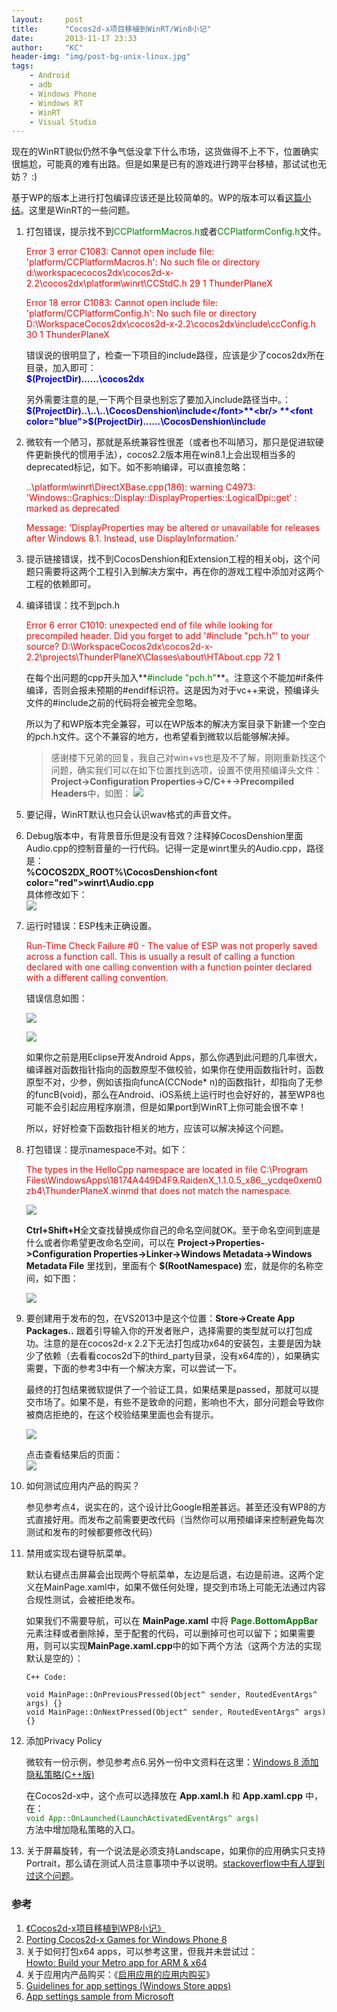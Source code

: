 ```yaml
---
layout:     post
title:      "Cocos2d-x项目移植到WinRT/Win8小记"
date:       2013-11-17 23:33
author:     "KC"
header-img: "img/post-bg-unix-linux.jpg"
tags:
    - Android
    - adb
    - Windows Phone
    - Windows RT
    - WinRT
    - Visual Studio
---
```


现在的WinRT貌似仍然不争气低没拿下什么市场，这货做得不上不下，位置确实很尴尬，可能真的难有出路。但是如果是已有的游戏进行跨平台移植，那试试也无妨？ :)

基于WP的版本上进行打包编译应该还是比较简单的。WP的版本可以看[这篇小结](http://kimiazhu.info/?p=271)。这里是WinRT的一些问题。

1. 打包错误，提示找不到<font color="green">CCPlatformMacros.h</font>或者<font color="green">CCPlatformConfig.h</font>文件。

	<font color="red">
	Error	3	error C1083: Cannot open include file: 'platform/CCPlatformMacros.h': No such file or directory	d:\workspacecocos2dx\cocos2d-x-2.2\cocos2dx\platform\winrt\CCStdC.h	29	1	ThunderPlaneX
	
	Error	18	error C1083: Cannot open include file: 'platform/CCPlatformConfig.h': No such file or directory	D:\WorkspaceCocos2dx\cocos2d-x-2.2\cocos2dx\include\ccConfig.h	30	1	ThunderPlaneX
	</font>

	错误说的很明显了，检查一下项目的include路径，应该是少了cocos2dx所在目录，加入即可： <br/>**<font color="blue">$(ProjectDir)..\..\..\cocos2dx</font>**

	另外需要注意的是,一下两个目录也别忘了要加入include路径当中。：<br/>
	**<font color="blue">$(ProjectDir)..\..\..\CocosDenshion\include</font>**<br/>
	**<font color="blue">$(ProjectDir)..\..\..\CocosDenshion\include</font>**

2. 微软有一个陋习，那就是系统兼容性很差（或者也不叫陋习，那只是促进软硬件更新换代的惯用手法），cocos2.2版本用在win8.1上会出现相当多的deprecated标记，如下。如不影响编译，可以直接忽略：

	<font color="red">
	..\platform\winrt\DirectXBase.cpp(186): warning C4973: 'Windows::Graphics::Display::DisplayProperties::LogicalDpi::get' : marked as deprecated

	Message: 'DisplayProperties may be altered or unavailable for releases after Windows 8.1. Instead, use DisplayInformation.'
	</font>

3. 提示链接错误，找不到CocosDenshion和Extension工程的相关obj，这个问题只需要将这两个工程引入到解决方案中，再在你的游戏工程中添加对这两个工程的依赖即可。

4. 编译错误：找不到pch.h

	<font color="red">
	Error	6	error C1010: unexpected end of file while looking for precompiled header. Did you forget to add '#include "pch.h"' to your source?	D:\WorkspaceCocos2dx\cocos2d-x-2.2\projects\ThunderPlaneX\Classes\about\HTAbout.cpp	72	1
	</font>

	在每个出问题的cpp开头加入**<font color="green">#include "pch.h"</font>**。注意这个不能加#if条件编译，否则会报未预期的#endif标识符。这是因为对于vc++来说，预编译头文件的#include之前的代码将会被完全忽略。

	所以为了和WP版本完全兼容，可以在WP版本的解决方案目录下新建一个空白的pch.h文件。这个不兼容的地方，也希望看到微软以后能够解决掉。

	> 感谢楼下兄弟的回复，我自己对win+vs也是及不了解，刚刚重新找这个问题，确实我们可以在如下位置找到选项，设置不使用预编译头文件：**Project->Configuration Properties->C/C++->Precompiled Headers**中，如图：
	![](https://raw.githubusercontent.com/kimiazhu/kimiazhu.github.io/master/_posts/attachments/2013-11-17/8.jpg)

5. 要记得，WinRT默认也只会认识wav格式的声音文件。

6. Debug版本中，有背景音乐但是没有音效？注释掉CocosDenshion里面Audio.cpp的控制音量的一行代码。记得一定是winrt里头的Audio.cpp，路径是：<br />
	**%COCOS2DX_ROOT%\CocosDenshion\<font color="red">winrt</font>\Audio.cpp**<br/>
	具体修改如下：<br/>
	![](https://raw.githubusercontent.com/kimiazhu/kimiazhu.github.io/master/_posts/attachments/2013-11-17/1.jpg)

7. 运行时错误：ESP栈未正确设置。

	<font color="red">
	Run-Time Check Failure #0 - The value of ESP was not properly saved across a function call.  This is usually a result of calling a function declared with one calling convention with a function pointer declared with a different calling convention.
	</font>
	
	错误信息如图：

	![](https://raw.githubusercontent.com/kimiazhu/kimiazhu.github.io/master/_posts/attachments/2013-11-17/2.jpg)

	![](https://raw.githubusercontent.com/kimiazhu/kimiazhu.github.io/master/_posts/attachments/2013-11-17/3.jpg)

	如果你之前是用Eclipse开发Android Apps，那么你遇到此问题的几率很大，编译器对函数指针指向的函数原型不做校验，如果你在使用函数指针时，函数原型不对，少参，例如该指向funcA(CCNode* n)的函数指针，却指向了无参的funcB(void)，那么在Android、iOS系统上运行时也会好好的，甚至WP8也可能不会引起应用程序崩溃，但是如果port到WinRT上你可能会很不幸！

	所以，好好检查下函数指针相关的地方，应该可以解决掉这个问题。

8. 打包错误：提示namespace不对。如下：
	
	<font color="red">
	The types in the HelloCpp namespace are located in file C:\Program Files\WindowsApps\18174A449D4F9.RaidenX_1.1.0.5_x86__ycdqe0xem0zb4\ThunderPlaneX.winmd that does not match the namespace.
	</font>

	![](https://raw.githubusercontent.com/kimiazhu/kimiazhu.github.io/master/_posts/attachments/2013-11-17/4.jpg)

	**Ctrl+Shift+H**全文查找替换成你自己的命名空间就OK。至于命名空间到底是什么或者你希望更改命名空间，可以在 **Project->Properties->Configuration Properties->Linker->Windows Metadata->Windows Metadata File** 里找到，里面有个 **$(RootNamespace)** 宏，就是你的名称空间，如下图：

	![](https://raw.githubusercontent.com/kimiazhu/kimiazhu.github.io/master/_posts/attachments/2013-11-17/6.jpg)

9. 要创建用于发布的包，在VS2013中是这个位置：**Store->Create App Packages..** 跟着引导输入你的开发者账户，选择需要的类型就可以打包成功。注意的是在cocos2d-x 2.2下无法打包成功x64的安装包，主要是因为缺少了依赖（去看看cocos2d下的third_party目录，没有x64库的），如果确实需要，下面的参考3中有一个解决方案，可以尝试一下。

	最终的打包结果微软提供了一个验证工具，如果结果是passed，那就可以提交市场了。如果不是，有些不是致命的问题，影响也不大，部分问题会导致你被商店拒绝的，在这个校验结果里面也会有提示。

	![](https://raw.githubusercontent.com/kimiazhu/kimiazhu.github.io/master/_posts/attachments/2013-11-17/5.jpg)

	点击查看结果后的页面：<br/>
	![](https://raw.githubusercontent.com/kimiazhu/kimiazhu.github.io/master/_posts/attachments/2013-11-17/7.jpg)

10. 如何测试应用内产品的购买？
	
	参见参考点4，说实在的，这个设计比Google相差甚远。甚至还没有WP8的方式直接好用。而发布之前需要更改代码（当然你可以用预编译来控制避免每次测试和发布的时候都要修改代码）

11. 禁用或实现右键导航菜单。

	默认右键点击屏幕会出现两个导航菜单，左边是后退，右边是前进。这两个定义在MainPage.xaml中，如果不做任何处理，提交到市场上可能无法通过内容合规性测试，会被拒绝发布。

	如果我们不需要导航，可以在 **MainPage.xaml** 中将<font color="green"> **Page.BottomAppBar** </font> 元素注释或者删除掉，至于配套的代码，可以删掉可也可以留下；如果需要用，则可以实现**MainPage.xaml.cpp**中的如下两个方法（这两个方法的实现默认是空的）：

	`C++ Code:`

		void MainPage::OnPreviousPressed(Object^ sender, RoutedEventArgs^ args) {}
		void MainPage::OnNextPressed(Object^ sender, RoutedEventArgs^ args) {}

12. 添加Privacy Policy

	微软有一份示例，参见参考点6.另外一份中文资料在这里：[Windows 8 添加隐私策略(C++版)](http://www.cnblogs.com/chenkai/archive/2013/02/19/2917626.html)

	在Cocos2d-x中，这个点可以选择放在 **App.xaml.h** 和 **App.xaml.cpp** 中，在：<br/>
	<font color="green">`void App::OnLaunched(LaunchActivatedEventArgs^ args)`</font><br/>
	方法中增加隐私策略的入口。

13. 关于屏幕旋转，有一个说法是必须支持Landscape，如果你的应用确实只支持Portrait，那么请在测试人员注意事项中予以说明。[stackoverflow中有人提到过这个问题](http://stackoverflow.com/questions/15805440/design-my-windows-store-app-in-potrait)。

### 参考

1. [《Cocos2d-x项目移植到WP8小记》](http://i.kimiazhu.info/?p=271)
2. [Porting Cocos2d-x Games for Windows Phone 8](http://developer.nokia.com/Community/Wiki/Porting_Cocos2d-x_Games_for_Windows_Phone_8)
3. 关于如何打包x64 apps，可以参考这里，但我并未尝试过：<br/>
	[Howto: Build your Metro app for ARM & x64](http://www.cocos2d-x.org/forums/6/topics/17435)
4. 关于应用内产品购买：《[启用应用的应用内购买](http://msdn.microsoft.com/zh-cn/library/windows/apps/hh694067.aspx)》
5. [Guidelines for app settings (Windows Store apps)](http://msdn.microsoft.com/en-us/library/windows/apps/hh770544.aspx)
6. [App settings sample from Microsoft](http://code.msdn.microsoft.com/windowsapps/App-settings-sample-1f762f49/sourcecode?fileId=50851&pathId=1614911592)